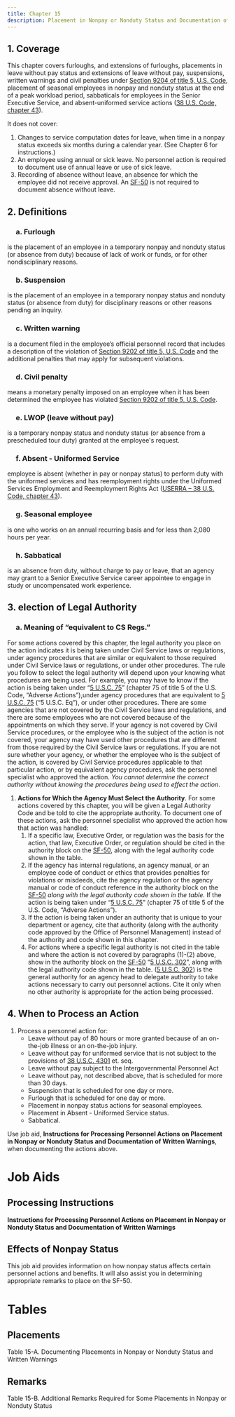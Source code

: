 ```yaml
---
title: Chapter 15
description: Placement in Nonpay or Nonduty Status and Documentation of Written Warnings
---
```


## 1. Coverage

This chapter covers furloughs, and extensions of furloughs, placements in leave without pay status and extensions of leave without pay, suspensions, written warnings and civil penalties under [Section 9204 of title 5, U.S. Code](https://uscode.house.gov/view.xhtml?req=granuleid:USC-prelim-title5-section9204&num=0&edition=prelim#sourcecredit), placement of seasonal employees in nonpay and nonduty status at the end of a peak workload period, sabbaticals for employees in the Senior Executive Service, and absent-uniformed service actions ([38 U.S. Code, chapter 43](https://uscode.house.gov/view.xhtml?hl=false&edition=prelim&req=granuleid%3AUSC-prelim-title38-chapter43-front&f=treesort&num=0&saved=%7CMzggVVND%7CdHJlZXNvcnQ%3D%7CdHJ1ZQ%3D%3D%7C3053%7Ctrue%7Cprelim)).

It does not cover:

1. Changes to service computation dates for leave, when time in a nonpay status exceeds six months during a calendar year. (See Chapter 6 for instructions.)
1. An employee using annual or sick leave. No personnel action is required to document use of annual leave or use of sick leave.
1. Recording of absence without leave, an absence for which the employee did not receive approval. An [SF-50](https://www.opm.gov/forms/pdfimage/sf50.pdf) is not required to document absence without leave.

## 2. Definitions

### &nbsp;&nbsp;&nbsp;&nbsp; a. Furlough

is the placement of an employee in a temporary nonpay and nonduty status (or absence from duty) because of lack of work or funds, or for other nondisciplinary reasons.

### &nbsp;&nbsp;&nbsp;&nbsp; b. Suspension

is the placement of an employee in a temporary nonpay status and nonduty status (or absence from duty) for disciplinary reasons or other reasons pending an inquiry.

### &nbsp;&nbsp;&nbsp;&nbsp; c. Written warning

is a document filed in the employee’s official personnel record that includes a description of the violation of [Section 9202 of title 5, U.S. Code](https://uscode.house.gov/view.xhtml?req=granuleid:USC-prelim-title5-section9202&num=0&edition=prelim#sourcecredit) and the additional penalties that may apply for subsequent violations.

### &nbsp;&nbsp;&nbsp;&nbsp; d. Civil penalty

means a monetary penalty imposed on an employee when it has been determined the employee has violated [Section 9202 of title 5, U.S. Code](https://uscode.house.gov/view.xhtml?req=granuleid:USC-prelim-title5-section9202&num=0&edition=prelim#sourcecredit).

### &nbsp;&nbsp;&nbsp;&nbsp; e. LWOP (leave without pay)

is a temporary nonpay status and nonduty status (or absence from a prescheduled tour duty) granted at the employee's request.

### &nbsp;&nbsp;&nbsp;&nbsp; f. Absent - Uniformed Service

employee is absent (whether in pay or nonpay status) to perform duty with the uniformed services and has reemployment rights under the Uniformed Services Employment and Reemployment Rights Act ([USERRA – 38 U.S. Code, chapter 43](https://uscode.house.gov/view.xhtml?hl=false&edition=prelim&req=granuleid%3AUSC-prelim-title38-chapter43-front&f=treesort&num=0&saved=%7CMzggVVND%7CdHJlZXNvcnQ%3D%7CdHJ1ZQ%3D%3D%7C3053%7Ctrue%7Cprelim)).

### &nbsp;&nbsp;&nbsp;&nbsp; g. Seasonal employee

is one who works on an annual recurring basis and for less than 2,080 hours per year.

### &nbsp;&nbsp;&nbsp;&nbsp; h. Sabbatical

is an absence from duty, without charge to pay or leave, that an agency may grant to a Senior Executive Service career appointee to engage in study or uncompensated work experience.

## 3. election of Legal Authority

### &nbsp;&nbsp;&nbsp;&nbsp; a. Meaning of “equivalent to CS Regs.”

For some actions covered by this chapter, the legal authority you place on the action indicates it is being taken under Civil Service laws or regulations, under agency procedures that are similar or equivalent to those required under Civil Service laws or regulations, or under other procedures. The rule you follow to select the legal authority will depend upon your knowing what procedures are being used. For example, you may have to know if the action is being taken under “[5 U.S.C. 75](https://uscode.house.gov/view.xhtml?hl=false&edition=prelim&req=granuleid%3AUSC-prelim-title5-chapter75-front&f=treesort&num=0&saved=%7CKHRpdGxlOjUgc2VjdGlvbjo3NTAxIGVkaXRpb246cHJlbGltKSBPUiAoZ3JhbnVsZWlkOlVTQy1wcmVsaW0tdGl0bGU1LXNlY3Rpb243NTAxKQ%3D%3D%7CdHJlZXNvcnQ%3D%7C%7C0%7Cfalse%7Cprelim)” (chapter 75 of title 5 of the U.S. Code, “Adverse Actions”),under agency procedures that are equivalent to [5 U.S.C. 75](https://uscode.house.gov/view.xhtml?hl=false&edition=prelim&req=granuleid%3AUSC-prelim-title5-chapter75-front&f=treesort&num=0&saved=%7CKHRpdGxlOjUgc2VjdGlvbjo3NTAxIGVkaXRpb246cHJlbGltKSBPUiAoZ3JhbnVsZWlkOlVTQy1wcmVsaW0tdGl0bGU1LXNlY3Rpb243NTAxKQ%3D%3D%7CdHJlZXNvcnQ%3D%7C%7C0%7Cfalse%7Cprelim) (“5 U.S.C. Eq”), or under other procedures. There are some agencies that are not covered by the Civil Service laws and regulations, and there are some employees who are not covered because of the appointments on which they serve. If your agency is not covered by Civil Service procedures, or the employee who is the subject of the action is not covered, your agency may have used other procedures that are different from those required by the Civil Service laws or regulations. If you are not sure whether your agency, or whether the employee who is the subject of the action, is covered by Civil Service procedures applicable to that particular action, or by equivalent agency procedures, ask the personnel specialist who approved the action. _You cannot determine the correct authority without knowing the procedures being used to effect the action_.

1.  **Actions for Which the Agency Must Select the Authority**. For some actions covered by this chapter, you will be given a Legal Authority Code and be told to cite the appropriate authority. To document one of these actions, ask the personnel specialist who approved the action how that action was handled:
    1. If a specific law, Executive Order, or regulation was the basis for the action, that law, Executive Order, or regulation should be cited in the authority block on the [SF-50](https://www.opm.gov/forms/pdfimage/sf50.pdf), along with the legal authority code shown in the table.
    1. If the agency has internal regulations, an agency manual, or an employee code of conduct or ethics that provides penalties for violations or misdeeds, cite the agency regulation or the agency manual or code of conduct reference in the authority block on the [SF-50](https://www.opm.gov/forms/pdfimage/sf50.pdf) _along with the legal authority code shown in the table._ If the action is being taken under “[5 U.S.C. 75](https://uscode.house.gov/view.xhtml?hl=false&edition=prelim&req=granuleid%3AUSC-prelim-title5-chapter75-front&f=treesort&num=0&saved=%7CKHRpdGxlOjUgc2VjdGlvbjo3NTAxIGVkaXRpb246cHJlbGltKSBPUiAoZ3JhbnVsZWlkOlVTQy1wcmVsaW0tdGl0bGU1LXNlY3Rpb243NTAxKQ%3D%3D%7CdHJlZXNvcnQ%3D%7C%7C0%7Cfalse%7Cprelim)” (chapter 75 of title 5 of the U.S. Code, “Adverse Actions”).
    1. If the action is being taken under an authority that is unique to your department or agency, cite that authority (along with the authority code approved by the Office of Personnel Management) instead of the authority and code shown in this chapter.
    1. For actions where a specific legal authority is not cited in the table and where the action is not covered by paragraphs (1)-(2) above, show in the authority block on the [SF-50](https://www.opm.gov/forms/pdfimage/sf50.pdf) “[5 U.S.C. 302](<https://uscode.house.gov/view.xhtml?req=(title:5%20section:302%20edition:prelim)%20OR%20(granuleid:USC-prelim-title5-section302)&f=treesort&edition=prelim&num=0&jumpTo=true>)”, along with the legal authority code shown in the table. ([5 U.S.C. 302](<https://uscode.house.gov/view.xhtml?req=(title:5%20section:302%20edition:prelim)%20OR%20(granuleid:USC-prelim-title5-section302)&f=treesort&edition=prelim&num=0&jumpTo=true>)) is the general authority for an agency head to delegate authority to take actions necessary to carry out personnel actions. Cite it only when no other authority is appropriate for the action being processed.

## 4. When to Process an Action

1.  Process a personnel action for:
    - Leave without pay of 80 hours or more granted because of an on-the-job illness or an on-the-job injury.
    - Leave without pay for uniformed service that is not subject to the provisions of [38 U.S.C. 4301](https://uscode.house.gov/view.xhtml?hl=false&edition=prelim&req=granuleid%3AUSC-prelim-title38-chapter43-subchapter1&f=treesort&fq=true&num=0&saved=%7CMzggVVND%7CdHJlZXNvcnQ%3D%7CdHJ1ZQ%3D%3D%7C3053%7Ctrue%7Cprelim) et. seq.
    - Leave without pay subject to the Intergovernmental Personnel Act
    - Leave without pay, not described above, that is scheduled for more than 30 days.
    - Suspension that is scheduled for one day or more.
    - Furlough that is scheduled for one day or more.
    - Placement in nonpay status actions for seasonal employees.
    - Placement in Absent - Uniformed Service status.
    - Sabbatical.

Use job aid, **Instructions for Processing Personnel Actions on Placement in Nonpay or Nonduty Status and Documentation of Written Warnings**, when documenting the actions above.

#

<script>
    import { Ch15steps } from '$lib/components/ui/custom/';
    import { Ch15effects } from '$lib/components/ui/custom/';
    import { Ch15placements } from '$lib/components/ui/custom/';
     import { Ch15remarks } from '$lib/components/ui/custom/';
     import { TreeDiagram } from '$lib/components/ui/custom/';
      import { RemarksTreeDiagram } from '$lib/components/ui/custom/';
       import { SearchableTreeDiagram } from '$lib/components/ui/custom/';
  
</script>

# Job Aids

## Processing Instructions

**Instructions for Processing Personnel Actions on Placement in Nonpay or Nonduty Status and Documentation of Written Warnings**

<Ch15steps />

## Effects of Nonpay Status

This job aid provides information on how nonpay status affects certain personnel actions and benefits. It will also assist you in determining appropriate remarks to place on the SF-50.

<Ch15effects />

# Tables

## Placements

Table 15-A. Documenting Placements in Nonpay or Nonduty Status and Written Warnings
<SearchableTreeDiagram />

<RemarksTreeDiagram />
<Ch15placements />

## Remarks

Table 15-B. Additional Remarks Required for Some Placements in Nonpay or Nonduty Status

<Ch15remarks />
